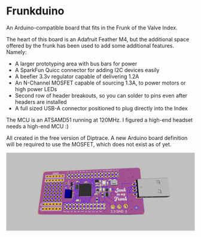 # Frunkduino
An Arduino-compatible board that fits in the Frunk of the Valve Index.

The heart of this board is an Adafruit Feather M4, but the additional space offered by the frunk has been used to add some additional features. Namely:

* A larger prototyping area with bus bars for power
* A SparkFun Quicc connector for adding I2C devices easily
* A beefier 3.3v regulator capable of delivering 1.2A
* An N-Channel MOSFET capable of sourcing 1.3A, to power motors or high power LEDs
* Second row of header breakouts, so you can solder to pins even after headers are installed
* A full sized USB-A connector positioned to plug directly into the Index

The MCU is an ATSAMD51 running at 120MHz. I figured a high-end headset needs a high-end MCU :)

All created in the free version of Diptrace. A new Arduino board definition will be required to use the MOSFET, which does not exist as of yet.

![Image of Frunkduino](https://github.com/MadlyFX/Frunkduino/blob/master/Photo.jpg)
